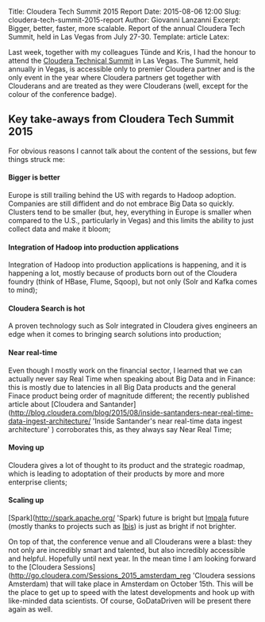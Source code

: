 Title: Cloudera Tech Summit 2015 Report
Date: 2015-08-06 12:00
Slug: cloudera-tech-summit-2015-report
Author: Giovanni Lanzanni
Excerpt: Bigger, better, faster, more scalable. Report of the annual Cloudera Tech Summit, held in Las Vegas from July 27-30. 
Template: article
Latex:

Last week, together with my colleagues Tünde and Kris, I had the honour to attend the [Cloudera Technical Summit](http://www.clouderatechsummit.com 'Cloudera Tech Summit') in Las Vegas. The Summit, held annually in Vegas, is accessible only to premier Cloudera partner and is the only event in the year where Cloudera partners get together with Clouderans and are treated as they were Clouderans (well,
except for the colour of the conference badge).

## Key take-aways from Cloudera Tech Summit 2015
For obvious reasons I cannot talk about the content of the sessions, but few things struck me:

#### Bigger is better
Europe is still trailing behind the US with regards to Hadoop adoption. Companies are still diffident and do not embrace Big Data so quickly. Clusters tend to be smaller (but, hey, everything in Europe is smaller when compared to the U.S., particularly in Vegas) and this limits the ability to just collect data and make it bloom;

#### Integration of Hadoop into production applications
Integration of Hadoop into production applications is happening, and it is happening a lot, mostly because of products born out of the Cloudera foundry (think of HBase, Flume, Sqoop), but not only (Solr and Kafka comes to mind);

#### Cloudera Search is hot
A proven technology such as Solr integrated in Cloudera gives engineers an edge when it comes to bringing search solutions into production;

#### Near real-time 
Even though I mostly work on the financial sector, I learned that we can actually never say Real Time when speaking about Big Data and in Finance: this is mostly due to latencies in all Big Data products and the general Finace product being order of magnitude different; the recently published article about [Cloudera and Santander](http://blog.cloudera.com/blog/2015/08/inside-santanders-near-real-time-data-ingest-architecture/ 'Inside Santander's near real-time data ingest architecture' ) corroborates this, as they always say Near Real Time;

#### Moving up
Cloudera gives a lot of thought to its product and the strategic roadmap, which is leading to adoptation of their products by more and more enterprise clients;

#### Scaling up
[Spark](http://spark.apache.org/ 'Spark) future is bright but [Impala](http://impala.io/ 'Impala') future (mostly thanks to projects such as [Ibis](http://www.ibis-project.org/ 'Ibis')) is just as bright if not brighter.

On top of that, the conference venue and all Clouderans were a blast: they not only are incredibly smart and talented, but also incredibly accessible and helpful. Hopefully until next year. In the mean time I am looking forward to the [Cloudera Sessions](http://go.cloudera.com/Sessions_2015_amsterdam_reg 'Cloudera sessions Amsterdam) that will take place in Amsterdam on October 15th. This will be the place to get up to speed with the latest developments and hook up with like-minded data scientists. Of course, GoDataDriven will be present there again as well.
